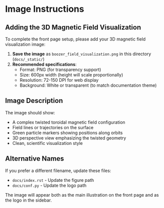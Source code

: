 # Image Instructions

## Adding the 3D Magnetic Field Visualization

To complete the front page setup, please add your 3D magnetic field visualization image:

1. **Save the image** as `boozer_field_visualization.png` in this directory (`docs/_static/`)
2. **Recommended specifications**:
   - Format: PNG (for transparency support)
   - Size: 600px width (height will scale proportionally)
   - Resolution: 72-150 DPI for web display
   - Background: White or transparent (to match documentation theme)

## Image Description
The image should show:
- A complex twisted toroidal magnetic field configuration
- Field lines or trajectories on the surface
- Green particle markers showing positions along orbits
- 3D perspective view emphasizing the twisted geometry
- Clean, scientific visualization style

## Alternative Names
If you prefer a different filename, update these files:
- `docs/index.rst` - Update the figure path
- `docs/conf.py` - Update the logo path

The image will appear both as the main illustration on the front page and as the logo in the sidebar.

